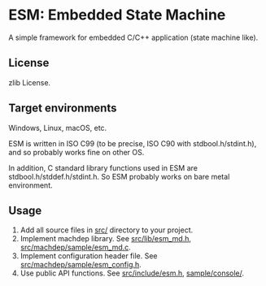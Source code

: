 ESM: Embedded State Machine
===========================

A simple framework for embedded C/C++ application (state machine like).

License
-------

zlib License.

Target environments
-------------------

Windows, Linux, macOS, etc.

ESM is written in ISO C99 (to be precise, ISO C90 with stdbool.h/stdint.h),
and so probably works fine on other OS.

In addition, C standard library functions used in ESM are stdbool.h/stddef.h/stdint.h.
So ESM probably works on bare metal environment.

Usage
-----

1.  Add all source files in [src/](src/) directory to your project.
2.  Implement machdep library.
    See [src/lib/esm_md.h](src/lib/esm_md.h),
    [src/machdep/sample/esm_md.c](src/machdep/sample/esm_md.c).
3.  Implement configuration header file.
    See [src/machdep/sample/esm_config.h](src/machdep/sample/esm_config.h).
4.  Use public API functions.
    See [src/include/esm.h](src/include/esm.h),
    [sample/console/](sample/console/).
